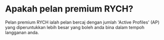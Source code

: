 # Apakah pelan premium RYCH?

Pelan premium RYCH ialah pelan bercaj dengan jumlah 'Active Profiles' (AP) yang diperuntukkan lebih besar yang boleh anda bina dalam tempoh langganan anda.